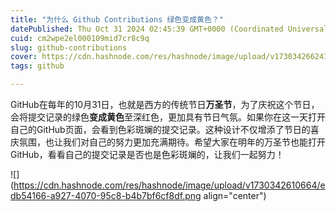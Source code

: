 ```yaml
---
title: "为什么 Github Contributions 绿色变成黄色？"
datePublished: Thu Oct 31 2024 02:45:39 GMT+0000 (Coordinated Universal Time)
cuid: cm2wpe2el000109mid7cr8c9q
slug: github-contributions
cover: https://cdn.hashnode.com/res/hashnode/image/upload/v1730342662412/ec2f7c6d-9272-4ef7-af5c-92c0fe52062d.png
tags: github

---
```


GitHub在每年的10月31日，也就是西方的传统节日**万圣节**，为了庆祝这个节日，会将提交记录的绿色**变成黄色**至深红色，更加具有节日气氛。如果你在这一天打开自己的GitHub页面，会看到色彩斑斓的提交记录。这种设计不仅增添了节日的喜庆氛围，也让我们对自己的努力更加充满期待。希望大家在明年的万圣节也能打开GitHub，看看自己的提交记录是否也是色彩斑斓的，让我们一起努力！

![](https://cdn.hashnode.com/res/hashnode/image/upload/v1730342610664/edb54166-a927-4070-95c8-b4b7bf6cf8df.png align="center")